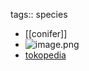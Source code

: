 tags:: species

- [[conifer]]
- ![image.png](https://peach-geographical-bat-397.mypinata.cloud/ipfs/QmaKkxKBT6pBNY5fxUSQyWsVUqmPqqqJ8BGD5fHJLMEczp)
- [tokopedia](https://www.tokopedia.com/eenkshop/biji-bonsai-cemara-naga-dragon-spruce-chinese-spruce-picea-asperata-isi-20?extParam=ivf%3Dfalse%26src%3Dsearch&refined=true)